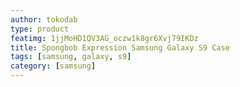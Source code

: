 ```yaml
---
author: tokodab
type: product
featimg: 1jjMoHD1QV3AG_oczw1k8gr6Xvj79IKDz
title: Spongbob Expression Samsung Galaxy S9 Case
tags: [samsung, galaxy, s9]
category: [samsung]
---
```


